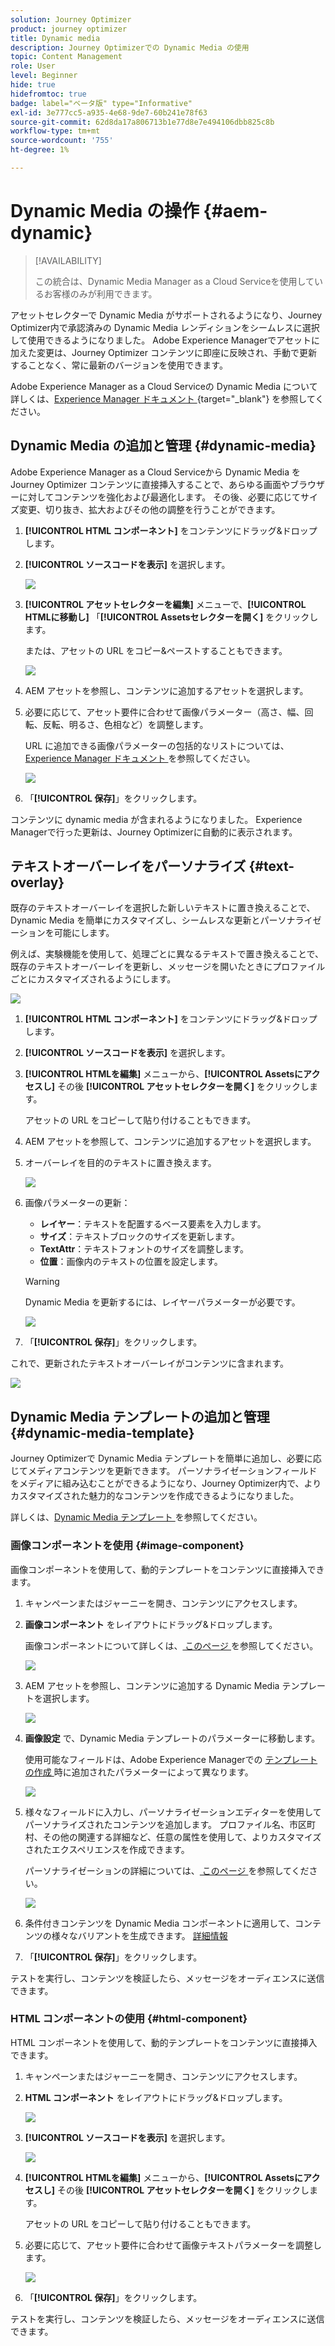 ```yaml
---
solution: Journey Optimizer
product: journey optimizer
title: Dynamic media
description: Journey Optimizerでの Dynamic Media の使用
topic: Content Management
role: User
level: Beginner
hide: true
hidefromtoc: true
badge: label="ベータ版" type="Informative"
exl-id: 3e777cc5-a935-4e68-9de7-60b241e78f63
source-git-commit: 62d8da17a806713b1e77d8e7e494106dbb825c8b
workflow-type: tm+mt
source-wordcount: '755'
ht-degree: 1%

---
```


# Dynamic Media の操作 {#aem-dynamic}

>[!AVAILABILITY]
>
>この統合は、Dynamic Media Manager as a Cloud Serviceを使用しているお客様のみが利用できます。

アセットセレクターで Dynamic Media がサポートされるようになり、Journey Optimizer内で承認済みの Dynamic Media レンディションをシームレスに選択して使用できるようになりました。 Adobe Experience Managerでアセットに加えた変更は、Journey Optimizer コンテンツに即座に反映され、手動で更新することなく、常に最新のバージョンを使用できます。

Adobe Experience Manager as a Cloud Serviceの Dynamic Media について詳しくは、[Experience Manager ドキュメント ](https://experienceleague.adobe.com/en/docs/experience-manager-cloud-service/content/assets/dynamicmedia/dynamic-media){target="_blank"} を参照してください。

## Dynamic Media の追加と管理 {#dynamic-media}

Adobe Experience Manager as a Cloud Serviceから Dynamic Media をJourney Optimizer コンテンツに直接挿入することで、あらゆる画面やブラウザーに対してコンテンツを強化および最適化します。  その後、必要に応じてサイズ変更、切り抜き、拡大およびその他の調整を行うことができます。

1. **[!UICONTROL HTML コンポーネント]** をコンテンツにドラッグ&amp;ドロップします。

1. **[!UICONTROL ソースコードを表示]** を選択します。

   ![](assets/dynamic-media-1.png)

1. **[!UICONTROL アセットセレクターを編集]** メニューで、**[!UICONTROL HTMLに移動し]** 「**[!UICONTROL Assetsセレクターを開く]** をクリックします。

   または、アセットの URL をコピー&amp;ペーストすることもできます。

   ![](assets/dynamic-media-2.png)

1. AEM アセットを参照し、コンテンツに追加するアセットを選択します。

1. 必要に応じて、アセット要件に合わせて画像パラメーター（高さ、幅、回転、反転、明るさ、色相など）を調整します。

   URL に追加できる画像パラメーターの包括的なリストについては、[Experience Manager ドキュメント ](https://experienceleague.adobe.com/en/docs/dynamic-media-developer-resources/image-serving-api/image-serving-api/http-protocol-reference/command-reference/c-command-reference) を参照してください。

   ![](assets/dynamic-media-3.png)

1. 「**[!UICONTROL 保存]**」をクリックします。

コンテンツに dynamic media が含まれるようになりました。 Experience Managerで行った更新は、Journey Optimizerに自動的に表示されます。

## テキストオーバーレイをパーソナライズ {#text-overlay}

既存のテキストオーバーレイを選択した新しいテキストに置き換えることで、Dynamic Media を簡単にカスタマイズし、シームレスな更新とパーソナライゼーションを可能にします。

例えば、実験機能を使用して、処理ごとに異なるテキストで置き換えることで、既存のテキストオーバーレイを更新し、メッセージを開いたときにプロファイルごとにカスタマイズされるようにします。

![](assets/dynamic-media-layout-1.png)

1. **[!UICONTROL HTML コンポーネント]** をコンテンツにドラッグ&amp;ドロップします。

1. **[!UICONTROL ソースコードを表示]** を選択します。

1. **[!UICONTROL HTMLを編集]** メニューから、**[!UICONTROL Assetsにアクセスし]** その後 **[!UICONTROL アセットセレクターを開く]** をクリックします。

   アセットの URL をコピーして貼り付けることもできます。

1. AEM アセットを参照して、コンテンツに追加するアセットを選択します。

1. オーバーレイを目的のテキストに置き換えます。

   ![](assets/do-not-localize/dynamic_media_layout.gif)

1. 画像パラメーターの更新：

   * **レイヤー**：テキストを配置するベース要素を入力します。
   * **サイズ**：テキストブロックのサイズを更新します。
   * **TextAttr**：テキストフォントのサイズを調整します。
   * **位置**：画像内のテキストの位置を設定します。

   >[!WARNING]
   >
   >Dynamic Media を更新するには、レイヤーパラメーターが必要です。

   ![](assets/dynamic-media-layout-2.png)

1. 「**[!UICONTROL 保存]**」をクリックします。

これで、更新されたテキストオーバーレイがコンテンツに含まれます。

![](assets/dynamic-media-layout-3.png)

## Dynamic Media テンプレートの追加と管理 {#dynamic-media-template}

Journey Optimizerで Dynamic Media テンプレートを簡単に追加し、必要に応じてメディアコンテンツを更新できます。 パーソナライゼーションフィールドをメディアに組み込むことができるようになり、Journey Optimizer内で、よりカスタマイズされた魅力的なコンテンツを作成できるようになりました。

詳しくは、[Dynamic Media テンプレート ](https://experienceleague.adobe.com/en/docs/dynamic-media-classic/using/template-basics/quick-start-template-basics) を参照してください。

### 画像コンポーネントを使用 {#image-component}

画像コンポーネントを使用して、動的テンプレートをコンテンツに直接挿入できます。

1. キャンペーンまたはジャーニーを開き、コンテンツにアクセスします。

1. **画像コンポーネント** をレイアウトにドラッグ&amp;ドロップします。

   画像コンポーネントについて詳しくは、[ このページ ](../email/content-components.md) を参照してください。

   ![](assets/dynamic-media-template-1.png)

1. AEM アセットを参照し、コンテンツに追加する Dynamic Media テンプレートを選択します。

   ![](assets/dynamic-media-template-2.png)

1. **画像設定** で、Dynamic Media テンプレートのパラメーターに移動します。

   使用可能なフィールドは、Adobe Experience Managerでの [ テンプレートの作成 ](https://experienceleague.adobe.com/en/docs/dynamic-media-classic/using/template-basics/creating-template-parameters#creating_template_parameters) 時に追加されたパラメーターによって異なります。

   ![](assets/dynamic-media-template-3.png)

1. 様々なフィールドに入力し、パーソナライゼーションエディターを使用してパーソナライズされたコンテンツを追加します。 プロファイル名、市区町村、その他の関連する詳細など、任意の属性を使用して、よりカスタマイズされたエクスペリエンスを作成できます。

   パーソナライゼーションの詳細については、[ このページ ](../personalization/personalize.md) を参照してください。

   ![](assets/do-not-localize/dynamic_media_template.gif)

1. 条件付きコンテンツを Dynamic Media コンポーネントに適用して、コンテンツの様々なバリアントを生成できます。 [詳細情報](../personalization/dynamic-content.md)

1. 「**[!UICONTROL 保存]**」をクリックします。

テストを実行し、コンテンツを検証したら、メッセージをオーディエンスに送信できます。

### HTML コンポーネントの使用 {#html-component}

HTML コンポーネントを使用して、動的テンプレートをコンテンツに直接挿入できます。

1. キャンペーンまたはジャーニーを開き、コンテンツにアクセスします。

1. **HTML コンポーネント** をレイアウトにドラッグ&amp;ドロップします。

   ![](assets/dynamic-media-template-4.png)

1. **[!UICONTROL ソースコードを表示]** を選択します。

   ![](assets/dynamic-media-template-5.png)

1. **[!UICONTROL HTMLを編集]** メニューから、**[!UICONTROL Assetsにアクセスし]** その後 **[!UICONTROL アセットセレクターを開く]** をクリックします。

   アセットの URL をコピーして貼り付けることもできます。

1. 必要に応じて、アセット要件に合わせて画像テキストパラメーターを調整します。

   ![](assets/do-not-localize/dynamic_media_template_html.gif)

1. 「**[!UICONTROL 保存]**」をクリックします。

テストを実行し、コンテンツを検証したら、メッセージをオーディエンスに送信できます。

<!--
## Personalization with Text Overlay

Easily customize any dynamic media by replacing the existing text overlay with new text of your choice, allowing for seamless updates and personalization.

In this example, our goal is to update the existing text overlay by replacing it with a new validity date and adding a personalization block, ensuring it is customized for each profile when they open their messages.

1. Drag and drop an **[!UICONTROL HTML component]** into your content.

1. Select **[!UICONTROL Show the source code]**.

1. From the **[!UICONTROL Edit HTML]** menu, access **[!UICONTROL Assets]** then **[!UICONTROL Open asset selector]**.

    You can also simply copy and paste your assets URL.

1. Browse through your AEM assets and select the one you want to add to your content.

1. Replace the overlay with the desired text.

    Here we change the validity date from 31st December 2024 to the 1st July 2025.

1. Add the required personalization fields to your image.

1. Click **[!UICONTROL Save]**.

Your content now includes your updated text overlay and personalization.

## Add Dynamic media conditional content

Enable conditional content in your dynamic media to better target your audience and deliver a more personalized experience.

1. Drag and drop an **[!UICONTROL HTML component]** into your content.

1. Select **[!UICONTROL Show the source code]**.

1. From the **[!UICONTROL Edit HTML]** menu, access **[!UICONTROL Assets]** then **[!UICONTROL Open asset selector]**.

    You can also simply copy and paste your assets URL.

1. Browse through your AEM assets and select the one you want to add to your content.

1. Once your dynamic media is inserted to your content, select **[!UICONTROL Enable conditional]** content from your HTML component toolbar to create your different user experiences. 

1. From the Variant - 1, click **[!UICONTROL Select condition]** to fine tune your audience.

1. Choose your condition or create a new one if needed and click **[!UICONTROL Select]**.

    [Learn more on conditions](../personalization/create-conditions.md)

1. Select your **[!UICONTROL Component]** and access the **[!UICONTROL Settings]** menu.

1. In the **[!UICONTROL Custom Attributes]** menu, populate the Dynamic Media text and personalization fields to customize the content for your audience.

-->
